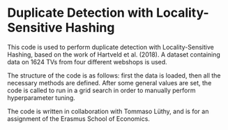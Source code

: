 # Duplicate Detection with Locality-Sensitive Hashing
This code is used to perform duplicate detection with Locality-Sensitive Hashing, based on the work of Hartveld et al. (2018). A dataset containing data on 1624 TVs from four different webshops is used.

The structure of the code is as follows: first the data is loaded, then all the necessary methods are defined. After some general values are set, the code is called to run in a grid search in order to manually perform hyperparameter tuning.

The code is written in collaboration with Tommaso Lüthy, and is for an assignment of the Erasmus School of Economics.
